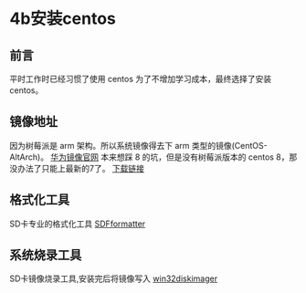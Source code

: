 # 4b安装centos
## 前言
平时工作时已经习惯了使用 centos 为了不增加学习成本，最终选择了安装centos。 
## 镜像地址
因为树莓派是 arm 架构。所以系统镜像得去下 arm 类型的镜像(CentOS-AltArch)。
[华为镜像官网](https://mirrors.huaweicloud.com/)
本来想踩 8 的坑，但是没有树莓派版本的 centos 8，那没办法了只能上最新的7了。
[下载链接](https://mirrors.huaweicloud.com/centos-altarch/7.8.2003/isos/armhfp/CentOS-Userland-7-armv7hl-RaspberryPI-Minimal-4-2003-sda.raw.xz)

## 格式化工具
SD卡专业的格式化工具
[SDFformatter](https://www.sdcard.org/downloads/formatter/eula_windows/)

## 系统烧录工具
SD卡镜像烧录工具,安装完后将镜像写入
[win32diskimager](https://sourceforge.net/projects/win32diskimager/files/latest/download)